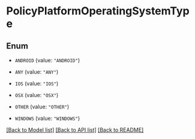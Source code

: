 # PolicyPlatformOperatingSystemType

## Enum


* `ANDROID` (value: `"ANDROID"`)

* `ANY` (value: `"ANY"`)

* `IOS` (value: `"IOS"`)

* `OSX` (value: `"OSX"`)

* `OTHER` (value: `"OTHER"`)

* `WINDOWS` (value: `"WINDOWS"`)


[[Back to Model list]](../README.md#documentation-for-models) [[Back to API list]](../README.md#documentation-for-api-endpoints) [[Back to README]](../README.md)


